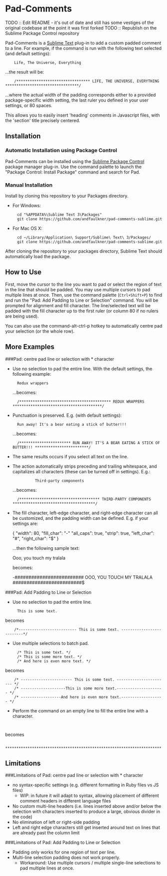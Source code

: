 Pad-Comments
============

TODO :: Edit README - it's out of date and still has some vestiges of the original codebase at the point it was first forked
TODO :: Republish on the Sublime Package Control repository

Pad-Comments is a [Sublime Text](http://www.sublimetext.com/) plug-in to add a custom padded
comment to a line. For example, if the command is run with the following text selected (and
default settings):

        Life, The Universe, Everything

...the result will be:


        /********************************* LIFE, THE UNIVERSE, EVERYTHING *********************************/

...where the actual width of the padding corresponds either to a provided package-specific width
setting, the last ruler you defined in your user settings, or 80 spaces.

This allows you to easily insert 'heading' comments in Javascript files, with the 'section' title
precisely centered.

Installation
------------

### Automatic Installation using Package Control

Pad-Comments can be installed using the [Sublime Package Control](http://wbond.net/sublime_packages/package_control) package manager plug-in. Use the command palette to launch the "Package Control: Install Package" command and search for Pad.

### Manual Installation

Install by cloning this repository to your Packages directory.

* For Windows:

        cd "%APPDATA%\Sublime Text 3\Packages"
        git clone https://github.com/andfaulkner/pad-comments-sublime.git

* For Mac OS X:

        cd ~/Library/Application\ Support/Sublime\ Text\ 3/Packages/
        git clone https://github.com/andfaulkner/pad-comments-sublime.git

After cloning the repository to your packages directory, Sublime Text should
automatically load the package.

How to Use
----------

First, move the cursor to the line you want to pad or select the region of text
in the line that should be padded. You may use multiple cursors to pad multiple
lines at once. Then, use the command palette (`Ctrl+Shift+P`) to find and run
the "Pad: Add Padding to Line or Selection" command. You will
be prompted for alignment and fill character. The line/selected text will be
padded with the fill character up to the first ruler (or column 80 if no rulers
are being used).

You can also use the command-alt-ctrl-p hotkey to automatically centre pad your
selection (or the whole row).

More Examples
-------------

###Pad: centre pad line or selection with * character

* Use no selection to pad the entire line. With the default settings, the following example: 

        Redux wrappers

  ...becomes:

        /***************************************** REDUX WRAPPERS ****************************************/

* Punctuation is preserved. E.g. (with default settings):

        Run away! It's a bear eating a stick of butter!!!

  ...becomes:

        /*********************** RUN AWAY! IT'S A BEAR EATING A STICK OF BUTTER!!! ************************/


* The same results occurs if you select all text on the line.

* The action automatically strips preceding and trailing whitespace, and capitalizes all characters (these can be turned off in settings). E.g.:

                Third-party components

  ...becomes:

        /************************************ THIRD-PARTY COMPONENTS *************************************/


* The fill character, left-edge character, and right-edge character can all be customized, and the padding width can be defined. E.g. if your settings are:

    {
        "width": 80,
        "fill_char": "-"
        "all_caps": true,
        "strip": true,
        "left_char": "#",
        "right_char": "$"
    }

  ...then the following sample text:

    Ooo, you touch my tralala

  becomes:

    -######################### OOO, YOU TOUCH MY TRALALA #########################$

###Pad: Add Padding to Line or Selection

* Use no selection to pad the entire line.

        This is some text.

 becomes

        /*-------------------------- This is some text. --------------------------*/

* Use multiple selections to batch pad.

        /* This is some text. */
        /* This is some more text. */
        /* And here is even more text. */

 becomes

        /* ----------------------- This is some text. ----------------------- */
        /* --------------------This is some more text.--------------------- */
        /* ------------------And here is even more text.------------------- */

* Perform the command on an empty line to fill the entire line with a character.

 ` `

 becomes

        **********************************************************************

Limitations
-----------
###Limitations of Pad: centre pad line or selection with * character
* no syntax-specific settings (e.g. different formatting in Ruby files vs JS files)
    * WIP: in future it will adapt to syntax, allowing placement of different comment headers in
      different language files
* No custom multi-line headers (i.e. lines inserted above and/or below the selection with
  characters inserted to produce a large, obvious divider in the code)
* No elimination of left or right-side padding
* Left and right edge characters still get inserted around text on lines that are already past
  the column limit

###Limitations of Pad: Add Padding to Line or Selection
* Padding only works for one region of text per line.
* Multi-line selection padding does not work properly.
  * Workaround: Use multiple cursors / multiple single-line selections to pad
    multiple lines at once.
